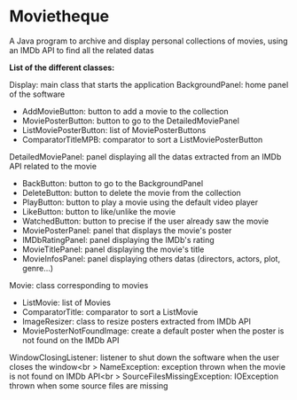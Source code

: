 # Movietheque
A Java program to archive and display personal collections of movies, using an IMDb API to find all the related datas

<strong>List of the different classes:</strong>

Display: main class that starts the application
BackgroundPanel: home panel of the software
<ul>
<li>AddMovieButton: button to add a movie to the collection</li>
<li>MoviePosterButton: button to go to the DetailedMoviePanel</li>
<li>ListMoviePosterButton: list of MoviePosterButtons</li>
<li>ComparatorTitleMPB: comparator to sort a ListMoviePosterButton</li>
</ul>

DetailedMoviePanel: panel displaying all the datas extracted from an IMDb API related to the movie
<ul>
<li>BackButton: button to go to the BackgroundPanel</li>
<li>DeleteButton: button to delete the movie from the collection</li>
<li>PlayButton: button to play a movie using the default video player</li>
<li>LikeButton: button to like/unlike the movie</li>
<li>WatchedButton: button to precise if the user already saw the movie</li>
<li>MoviePosterPanel: panel that displays the movie's poster</li>
<li>IMDbRatingPanel: panel displaying the IMDb's rating</li>
<li>MovieTitlePanel: panel displaying the movie's title</li>
<li>MovieInfosPanel: panel displaying others datas (directors, actors, plot, genre...)</li>
</ul>

Movie: class corresponding to movies
<ul>
<li>ListMovie: list of Movies</li>
<li>ComparatorTitle: comparator to sort a ListMovie</li>
<li>ImageResizer: class to resize posters extracted from IMDb API</li>
<li>MoviePosterNotFoundImage: create a default poster when the poster is not found on the IMDb API</li>
</ul>

WindowClosingListener: listener to shut down the software when the user closes the window<br \>
NameException: exception thrown when the movie is not found on IMDb API<br \>
SourceFilesMissingException: IOException thrown when some source files are missing



